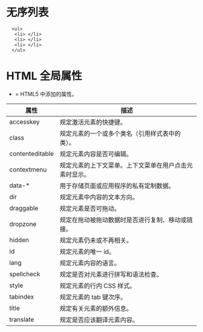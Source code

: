 # 无序列表
```
  <ul>
   <li> </li>
   <li>	</li>
   <li> </li>
  </ul>
 ```
 
 # HTML 全局属性
- = HTML5 中添加的属性。

 属性| 描述
---------------- | --------------------
accesskey 	        | 规定激活元素的快捷键。
class 	            | 规定元素的一个或多个类名（引用样式表中的类）。
contenteditable 	  | 规定元素内容是否可编辑。
contextmenu 	  	  | 规定元素的上下文菜单。上下文菜单在用户点击元素时显示。
data-* 		  	  	  | 用于存储页面或应用程序的私有定制数据。
dir 		  	  	  	| 规定元素中内容的文本方向。
draggable 		  	  | 规定元素是否可拖动。
dropzone 		  	  	| 规定在拖动被拖动数据时是否进行复制、移动或链接。
hidden 	  	  	  	| 规定元素仍未或不再相关。
id 	  	  	  	  	| 规定元素的唯一 id。
lang 	  	  	  	  | 规定元素内容的语言。
spellcheck 	  	  	| 规定是否对元素进行拼写和语法检查。
style 		  	  	  | 规定元素的行内 CSS 样式。
tabindex 	  	  	  | 规定元素的 tab 键次序。
title 		  	  	  | 规定有关元素的额外信息。
translate 		  	  | 规定是否应该翻译元素内容。




